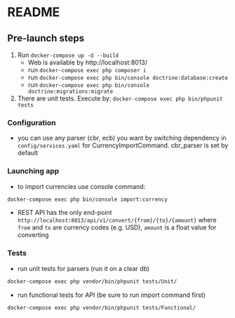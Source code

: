 # README #

## Pre-launch steps

1. Run `docker-compose up -d --build`
    - Web is available by http://localhost:8013/
    - run `docker-compose exec php composer i`
    - run `docker-compose exec php bin/console doctrine:database:create`
    - run `docker-compose exec php bin/console doctrine:migrations:migrate`
2. There are unit tests. Execute by: `docker-compose exec php bin/phpunit tests`

### Configuration
- you can use any parser (cbr, ecb) you want by switching dependency in `config/services.yaml` for CurrencyImportCommand. cbr_parser is set by default

### Launching app
- to import currencies use console command:
```bash
docker-compose exec php bin/console import:currency
```
- REST API has the only end-point `http://localhost:8013/api/v1/convert/{from}/{to}/{amount}` where
`from` and `to` are currency codes (e.g. USD), `amount` is a float value for converting

### Tests
- run unit tests for parsers (run it on a clear db)
```bash
docker-compose exec php vendor/bin/phpunit tests/Unit/
```
- run functional tests for API (be sure to run import command first)
```bash
docker-compose exec php vendor/bin/phpunit tests/Functional/
```